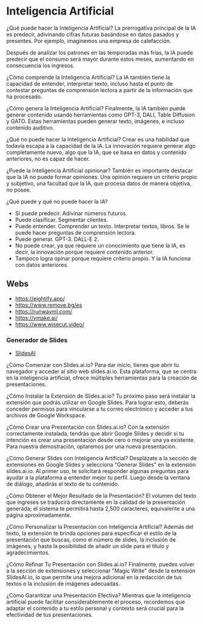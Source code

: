 # Inteligencia Artificial

¿Qué puede hacer la Inteligencia Artificial?
La prerrogativa principal de la IA es predecir, adivinando cifras futuras basándose en datos pasados y presentes. Por ejemplo, imaginemos una empresa de calefacción.

Después de analizar los patrones en las temporadas más frías, la IA puede predecir que el consumo será mayor durante estos meses, aumentando en consecuencia los ingresos.

¿Cómo comprende la Inteligencia Artificial?
La IA también tiene la capacidad de entender, interpretar texto, incluso hasta el punto de contestar preguntas de comprensión lectora a partir de la información que ha procesado.

¿Cómo genera la Inteligencia Artificial?
Finalmente, la IA también puede generar contenido usando herramientas como GPT-3, DALI, Table Diffusion y GATO. Estas herramientas pueden generar texto, imágenes, e incluso contenido auditivo.

¿Qué no puede hacer la Inteligencia Artificial?
Crear es una habilidad que todavía escapa a la capacidad de la IA. La innovación requiere generar algo completamente nuevo, algo que la IA, que se basa en datos y contenido anteriores, no es capaz de hacer.

¿Puede la Inteligencia Artificial opinionar?
También es importante destacar que la IA no puede formar opiniones. Una opinión requiere un criterio propio y subjetivo, una facultad que la IA, que procesa datos de manera objetiva, no posee.

¿Qué puede y qué no puede hacer la IA?
- Sí puede predecir. Adivinar números futuros.
- Puede clasificar. Segmentar clientes.
- Puede entender. Comprender un texto. Interpretar textos, libros. Se le puede hacer preguntas de comprensión lectora.
- Puede generar. GPT-3. DALL-E 2.
- No puede crear, ya que requiere un conocimiento que tiene la IA, es decir, la innovación porque requiere contenido anterior.
- Tampoco logra opinar porque requiere criterio propio. Y la IA funciona con datos anteriores.

## Webs

- https://eightify.app/
- https://www.remove.bg/es
- https://runwayml.com/
- https://vmake.ai/
- https://www.wisecut.video/

### Generador de Slides

- [SlidesAI](https://www.slidesai.io/es)

¿Cómo Comenzar con Slides.ai.io?
Para dar inicio, tienes que abrir tu navegador y acceder al sitio web slides.ai.io. Esta plataforma, que se centra en la inteligencia artificial, ofrece múltiples herramientas para la creación de presentaciones.

¿Cómo Instalar la Extensión de Slides.ai.io?
Tu próximo paso será instalar la extensión que podrás utilizar en Google Slides. Para lograr esto, deberás conceder permisos para vincularse a tu correo electrónico y acceder a tus archivos de Google Workspace.

¿Cómo Crear una Presentación con Slides.ai.io?
Con la extensión correctamente instalada, tendrás que abrir Google Slides y decidir si tu intención es crear una presentación desde cero o mejorar una ya existente. Para nuestra demostración, optaremos por una nueva presentación.

¿Cómo Generar Slides con Inteligencia Artificial?
Desplázate a la sección de extensiones en Google Slides y selecciona "Generar Slides" en la extensión slides.ai.io. Al primer uso, te solicitará responder algunas preguntas para ayudar a la plataforma a entender mejor tu perfil. Luego desde la ventana de diálogo, añadirás el texto de tu contenido.

¿Cómo Obtener el Mejor Resultado de la Presentación?
El volumen del texto que ingreses se traducirá directamente en la calidad de la presentación generada; el sistema te permitirá hasta 2,500 caracteres, equivalente a una página aproximadamente.

¿Cómo Personalizar la Presentación con Inteligencia Artificial?
Además del texto, la extensión te brinda opciones para especificar el estilo de la presentación que buscas, como el número de slides, la inclusión de imágenes, y hasta la posibilidad de añadir un slide para el título y agradecimientos.

¿Cómo Refinar Tu Presentación con Slides.ai.io?
Finalmente, puedes volver a la sección de extensiones y seleccionar "Magic Write" desde la extensión SlidesAI.io, lo que permite una mejora adicional en la redacción de tus textos o la inclusión de imágenes adecuadas.

¿Cómo Garantizar una Presentación Efectiva?
Mientras que la inteligencia artificial puede facilitar considerablemente el proceso, recordemos que adaptar el contenido a tu estilo personal y contexto será crucial para la efectividad de tus presentaciones.
